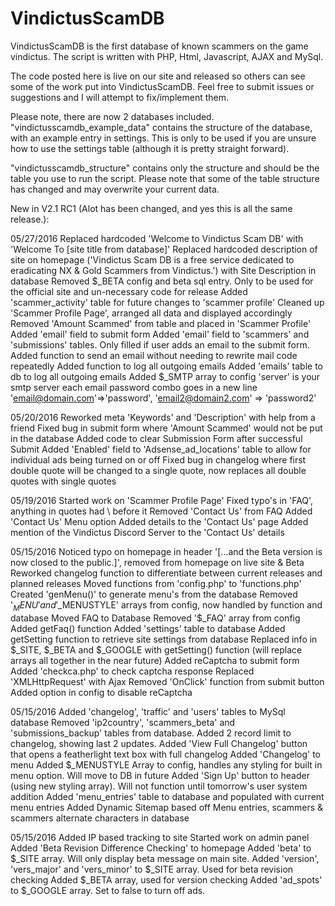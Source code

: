 # VindictusScamDB
VindictusScamDB is the first database of known scammers on the game vindictus. The script is written with PHP, Html, Javascript, AJAX and MySql.

The code posted here is live on our site and released so others can see some of the work put into VindictusScamDB. Feel free to submit issues or suggestions and I will attempt to fix/implement them.

Please note, there are now 2 databases included. 
"vindictusscamdb_example_data" contains the structure of the database, with an example entry in settings. This is only to be used if you are unsure how to use the settings table (although it is pretty straight forward). 

"vindictusscamdb_structure" contains only the structure and should be the table you use to run the script. Please note that some of the table structure has changed and may overwrite your current data.


New in V2.1 RC1 (Alot has been changed, and yes this is all the same release.):

05/27/2016
Replaced hardcoded 'Welcome to Vindictus Scam DB' with 'Welcome To [site title from database]'
Replaced hardcoded description of site on homepage ('Vindictus Scam DB is a free service dedicated to eradicating NX & Gold Scammers from Vindictus.') with Site Description in database
Removed $_BETA config and beta sql entry. Only to be used for the official site and un-necessary code for release
Added 'scammer_activity' table for future changes to 'scammer profile'
Cleaned up 'Scammer Profile Page', arranged all data and displayed accordingly
Removed 'Amount Scammed' from table and placed in 'Scammer Profile'
Added 'email' field to submit form
Added 'email' field to 'scammers' and 'submissions' tables. Only filled if user adds an email to the submit form.
Added function to send an email without needing to rewrite mail code repeatedly
Added function to log all outgoing emails
Added 'emails' table to db to log all outgoing emails
Added $_SMTP array to config
'server' is your smtp server
each email password combo goes in a new line
'email@domain.com'=>'password',
'email2@domain2.com' => 'password2'

05/20/2016
Reworked meta 'Keywords' and 'Description' with help from a friend
Fixed bug in submit form where 'Amount Scammed' would not be put in the database
Added code to clear Submission Form after successful Submit
Added 'Enabled' field to 'Adsense_ad_locations' table to allow for individual ads being turned on or off
Fixed bug in changelog where first double quote will be changed to a single quote, now replaces all double quotes with single quotes

05/19/2016
Started work on 'Scammer Profile Page'
Fixed typo's in 'FAQ', anything in quotes had \ before it
Removed 'Contact Us' from FAQ
Added 'Contact Us' Menu option
Added details to the 'Contact Us' page
Added mention of the Vindictus Discord Server to the 'Contact Us' details

05/15/2016
Noticed typo on homepage in header '[...and the Beta version is now closed to the public.]', removed from homepage on live site & Beta
Reworked changelog function to differentiate between current releases and planned releases
Moved functions from 'config.php' to 'functions.php'
Created 'genMenu()' to generate menu's from the database
Removed '$_MENU' and '$_MENUSTYLE' arrays from config, now handled by function and database
Moved FAQ to Database
Removed '$_FAQ' array from config
Added getFaq() function
Added 'settings' table to database
Added getSetting function to retrieve site settings from database
Replaced info in $_SITE, $_BETA and $_GOOGLE with getSetting() function (will replace arrays all together in the near future)
Added reCaptcha to submit form
Added 'checkca.php' to check captcha response
Replaced 'XMLHttpRequest' with Ajax
Removed 'OnClick' function from submit button
Added option in config to disable reCaptcha

05/15/2016
Added 'changelog', 'traffic' and 'users' tables to MySql database
Removed 'ip2country', 'scammers_beta' and 'submissions_backup' tables from database.
Added 2 record limit to changelog, showing last 2 updates.
Added 'View Full Changelog' button that opens a featherlight text box with full changelog
Added 'Changelog' to menu
Added $_MENUSTYLE Array to config, handles any styling for built in menu option. Will move to DB in future
Added 'Sign Up' button to header (using new styling array). Will not function until tomorrow's user system addition
Added 'menu_entries' table to database and populated with current menu entries
Added Dynamic Sitemap based off Menu entries, scammers & scammers alternate characters in database

05/15/2016
Added IP based tracking to site
Started work on admin panel
Added 'Beta Revision Difference Checking' to homepage
Added 'beta' to $_SITE array. Will only display beta message on main site.
Added 'version', 'vers_major' and 'vers_minor' to $_SITE array. Used for beta revision checking
Added $_BETA array, used for version checking
Added 'ad_spots' to $_GOOGLE array. Set to false to turn off ads.